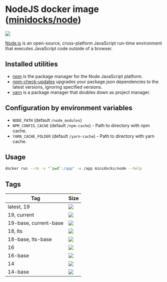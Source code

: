 NodeJS docker image ([minidocks/node](https://hub.docker.com/r/minidocks/node))
===============================================================================

![](https://upload.wikimedia.org/wikipedia/commons/thumb/d/d9/Node.js_logo.svg/170px-Node.js_logo.svg.png)

[Node.js](https://nodejs.org) is an open-source, cross-platform JavaScript
run-time environment that executes JavaScript code outside of a browser.

Installed utilities
-------------------

- [npm](https://docs.npmjs.com/cli/npm) is the package manager for the Node
  JavaScript platform.
- [npm-check-updates](https://github.com/raineorshine/npm-check-updates)
  upgrades your package.json dependencies to the latest versions, ignoring
  specified versions.
- [yarn](https://yarnpkg.com/) is a package manager that doubles down as project
  manager.

Configuration by environment variables
--------------------------------------

- `NODE_PATH` (default `/node_modules`)
- `NPM_CONFIG_CACHE` (default `/npm-cache`) - Path to directory with npm cache.
- `YARN_CACHE_FOLDER` (default `/yarn-cache`) - Path to directory with yarn
  cache.

Usage
-----

```bash
docker run --rm -v "`pwd`:/app" -w /app minidocks/node --help
```

Tags
----

| Tag                   | Size                                                                                                              |
|-----------------------|-------------------------------------------------------------------------------------------------------------------|
| latest, 19            | [![](https://img.shields.io/docker/image-size/minidocks/node/latest?style=flat-square&logo=docker&label=size)]()  |
| 19, current           | [![](https://img.shields.io/docker/image-size/minidocks/node/19?style=flat-square&logo=docker&label=size)]()      |
| 19-base, current-base | [![](https://img.shields.io/docker/image-size/minidocks/node/19-base?style=flat-square&logo=docker&label=size)]() |
| 18, lts               | [![](https://img.shields.io/docker/image-size/minidocks/node/latest?style=flat-square&logo=docker&label=size)]()  |
| 18-base, lts-base     | [![](https://img.shields.io/docker/image-size/minidocks/node/18-base?style=flat-square&logo=docker&label=size)]() |
| 16                    | [![](https://img.shields.io/docker/image-size/minidocks/node/16?style=flat-square&logo=docker&label=size)]()      |
| 16-base               | [![](https://img.shields.io/docker/image-size/minidocks/node/16-base?style=flat-square&logo=docker&label=size)]() |
| 14                    | [![](https://img.shields.io/docker/image-size/minidocks/node/14?style=flat-square&logo=docker&label=size)]()      |
| 14-base               | [![](https://img.shields.io/docker/image-size/minidocks/node/14-base?style=flat-square&logo=docker&label=size)]() |

